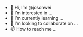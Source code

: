 - 👋 Hi, I’m @josonwei
- 👀 I’m interested in ...
- 🌱 I’m currently learning ...
- 💞️ I’m looking to collaborate on ...
- 📫 How to reach me ...

<!---
josonwei/josonwei is a ✨ special ✨ repository because its `README.md` (this file) appears on your GitHub profile.
You can click the Preview link to take a look at your changes.
--->
